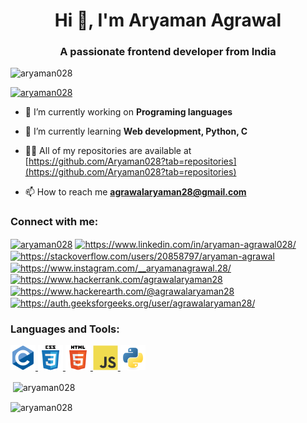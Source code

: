 <h1 align="center">Hi 👋, I'm Aryaman Agrawal</h1>
<h3 align="center">A passionate frontend developer from India</h3>

<p align="left"> <img src="https://komarev.com/ghpvc/?username=aryaman028&label=Profile%20views&color=0e75b6&style=flat" alt="aryaman028" /> </p>

<p align="left"> <a href="https://twitter.com/aryaman028" target="blank"><img src="https://img.shields.io/twitter/follow/aryaman028?logo=twitter&style=for-the-badge" alt="aryaman028" /></a> </p>

- 🔭 I’m currently working on **Programing languages**

- 🌱 I’m currently learning **Web development, Python, C**

- 👨‍💻 All of my repositories are available at [https://github.com/Aryaman028?tab=repositories](https://github.com/Aryaman028?tab=repositories)

- 📫 How to reach me **agrawalaryaman28@gmail.com**

<h3 align="left">Connect with me:</h3>
<p align="left">
<a href="https://twitter.com/aryaman028" target="blank"><img align="center" src="https://raw.githubusercontent.com/rahuldkjain/github-profile-readme-generator/master/src/images/icons/Social/twitter.svg" alt="aryaman028" height="30" width="40" /></a>
<a href="https://linkedin.com/in/https://www.linkedin.com/in/aryaman-agrawal028/" target="blank"><img align="center" src="https://raw.githubusercontent.com/rahuldkjain/github-profile-readme-generator/master/src/images/icons/Social/linked-in-alt.svg" alt="https://www.linkedin.com/in/aryaman-agrawal028/" height="30" width="40" /></a>
<a href="https://stackoverflow.com/users/https://stackoverflow.com/users/20858797/aryaman-agrawal" target="blank"><img align="center" src="https://raw.githubusercontent.com/rahuldkjain/github-profile-readme-generator/master/src/images/icons/Social/stack-overflow.svg" alt="https://stackoverflow.com/users/20858797/aryaman-agrawal" height="30" width="40" /></a>
<a href="https://instagram.com/https://www.instagram.com/__aryamanagrawal.28/" target="blank"><img align="center" src="https://raw.githubusercontent.com/rahuldkjain/github-profile-readme-generator/master/src/images/icons/Social/instagram.svg" alt="https://www.instagram.com/__aryamanagrawal.28/" height="30" width="40" /></a>
<a href="https://www.hackerrank.com/https://www.hackerrank.com/agrawalaryaman28" target="blank"><img align="center" src="https://raw.githubusercontent.com/rahuldkjain/github-profile-readme-generator/master/src/images/icons/Social/hackerrank.svg" alt="https://www.hackerrank.com/agrawalaryaman28" height="30" width="40" /></a>
<a href="https://www.hackerearth.com/https://www.hackerearth.com/@agrawalaryaman28" target="blank"><img align="center" src="https://raw.githubusercontent.com/rahuldkjain/github-profile-readme-generator/master/src/images/icons/Social/hackerearth.svg" alt="https://www.hackerearth.com/@agrawalaryaman28" height="30" width="40" /></a>
<a href="https://auth.geeksforgeeks.org/user/https://auth.geeksforgeeks.org/user/agrawalaryaman28/" target="blank"><img align="center" src="https://raw.githubusercontent.com/rahuldkjain/github-profile-readme-generator/master/src/images/icons/Social/geeks-for-geeks.svg" alt="https://auth.geeksforgeeks.org/user/agrawalaryaman28/" height="30" width="40" /></a>
</p>

<h3 align="left">Languages and Tools:</h3>
<p align="left"> <a href="https://www.cprogramming.com/" target="_blank" rel="noreferrer"> <img src="https://raw.githubusercontent.com/devicons/devicon/master/icons/c/c-original.svg" alt="c" width="40" height="40"/> </a> <a href="https://www.w3schools.com/css/" target="_blank" rel="noreferrer"> <img src="https://raw.githubusercontent.com/devicons/devicon/master/icons/css3/css3-original-wordmark.svg" alt="css3" width="40" height="40"/> </a> <a href="https://www.w3.org/html/" target="_blank" rel="noreferrer"> <img src="https://raw.githubusercontent.com/devicons/devicon/master/icons/html5/html5-original-wordmark.svg" alt="html5" width="40" height="40"/> </a> <a href="https://developer.mozilla.org/en-US/docs/Web/JavaScript" target="_blank" rel="noreferrer"> <img src="https://raw.githubusercontent.com/devicons/devicon/master/icons/javascript/javascript-original.svg" alt="javascript" width="40" height="40"/> </a> <a href="https://www.python.org" target="_blank" rel="noreferrer"> <img src="https://raw.githubusercontent.com/devicons/devicon/master/icons/python/python-original.svg" alt="python" width="40" height="40"/> </a> </p>

<p>&nbsp;<img align="center" src="https://github-readme-stats.vercel.app/api?username=aryaman028&show_icons=true&locale=en" alt="aryaman028" /></p>

<p><img align="center" src="https://github-readme-streak-stats.herokuapp.com/?user=aryaman028&" alt="aryaman028" /></p>

